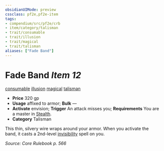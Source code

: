```yaml
---
obsidianUIMode: preview
cssclass: pf2e,pf2e-item
tags:
- compendium/src/pf2e/crb
- item/category/talisman
- trait/consumable
- trait/illusion
- trait/magical
- trait/talisman
aliases: ["Fade Band"]
---
```

# Fade Band *Item 12*  
[consumable](rules/traits/consumable.md)  [illusion](rules/traits/illusion.md)  [magical](rules/traits/magical.md)  [talisman](rules/traits/talisman.md)  

- **Price** 320 gp
- **Usage** affixed to armor; **Bulk** —
- **Activate** envision; **Trigger** An attack misses you; **Requirements** You are a master in [Stealth](compendium/skills.md#Stealth).
- **Category** Talisman

This thin, silvery wire wraps around your armor. When you activate the band, it casts a 2nd-level [invisibility](compendium/spells/invisibility.md) spell on you.

*Source: Core Rulebook p. 566*